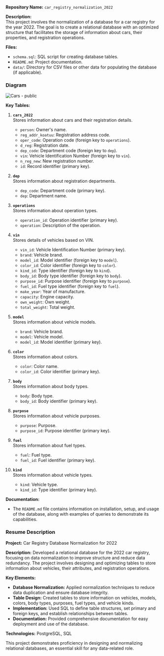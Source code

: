 
**Repository Name:** `car_registry_normalization_2022`

**Description:**  
This project involves the normalization of a database for a car registry for the year 2022. The goal is to create a relational database with an optimized structure that facilitates the storage of information about cars, their properties, and registration operations.

**Files:**
- `schema.sql`: SQL script for creating database tables.
- `README.md`: Project documentation.
- `data/`: Directory for CSV files or other data for populating the database (if applicable).
### Diagram
![Cars - public](https://github.com/user-attachments/assets/2227c892-7e97-4e65-be09-e360040d3168)

**Key Tables:**
1. **`cars_2022`**  
   Stores information about cars and their registration details.
   - `person`: Owner's name.
   - `reg_addr_koatuu`: Registration address code.
   - `oper_code`: Operation code (foreign key to `operations`).
   - `d_reg`: Registration date.
   - `dep_code`: Department code (foreign key to `dep`).
   - `vin`: Vehicle Identification Number (foreign key to `vin`).
   - `n_reg_new`: New registration number.
   - `id`: Record identifier (primary key).

2. **`dep`**  
   Stores information about registration departments.
   - `dep_code`: Department code (primary key).
   - `dep`: Department name.

3. **`operations`**  
   Stores information about operation types.
   - `operation_id`: Operation identifier (primary key).
   - `operation`: Description of the operation.

4. **`vin`**  
   Stores details of vehicles based on VIN.
   - `vin_id`: Vehicle Identification Number (primary key).
   - `brand`: Vehicle brand.
   - `model_id`: Model identifier (foreign key to `model`).
   - `color_id`: Color identifier (foreign key to `color`).
   - `kind_id`: Type identifier (foreign key to `kind`).
   - `body_id`: Body type identifier (foreign key to `body`).
   - `purpose_id`: Purpose identifier (foreign key to `purpose`).
   - `fuel_id`: Fuel type identifier (foreign key to `fuel`).
   - `make_year`: Year of manufacture.
   - `capacity`: Engine capacity.
   - `own_weight`: Own weight.
   - `total_weight`: Total weight.

5. **`model`**  
   Stores information about vehicle models.
   - `brand`: Vehicle brand.
   - `model`: Vehicle model.
   - `model_id`: Model identifier (primary key).

6. **`color`**  
   Stores information about colors.
   - `color`: Color name.
   - `color_id`: Color identifier (primary key).

7. **`body`**  
   Stores information about body types.
   - `body`: Body type.
   - `body_id`: Body identifier (primary key).

8. **`purpose`**  
   Stores information about vehicle purposes.
   - `purpose`: Purpose.
   - `purpose_id`: Purpose identifier (primary key).

9. **`fuel`**  
   Stores information about fuel types.
   - `fuel`: Fuel type.
   - `fuel_id`: Fuel identifier (primary key).

10. **`kind`**  
    Stores information about vehicle types.
    - `kind`: Vehicle type.
    - `kind_id`: Type identifier (primary key).

**Documentation:**
- The `README.md` file contains information on installation, setup, and usage of the database, along with examples of queries to demonstrate its capabilities.

### Resume Description

**Project:** Car Registry Database Normalization for 2022

**Description:** Developed a relational database for the 2022 car registry, focusing on data normalization to improve structure and reduce data redundancy. The project involves designing and optimizing tables to store information about vehicles, their attributes, and registration operations.

**Key Elements:**
- **Database Normalization:** Applied normalization techniques to reduce data duplication and ensure database integrity.
- **Table Design:** Created tables to store information on vehicles, models, colors, body types, purposes, fuel types, and vehicle kinds.
- **Implementation:** Used SQL to define table structures, set primary and foreign keys, and establish relationships between tables.
- **Documentation:** Provided comprehensive documentation for easy deployment and use of the database.

**Technologies:** PostgreSQL, SQL

This project demonstrates proficiency in designing and normalizing relational databases, an essential skill for any data-related role.
